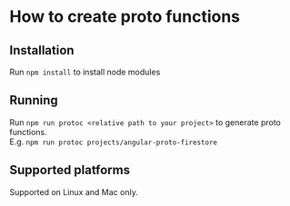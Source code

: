 # How to create proto functions

## Installation
Run `npm install` to install node modules

## Running
Run `npm run protoc <relative path to your project>` to generate proto functions.  
E.g. `npm run protoc projects/angular-proto-firestore`

## Supported platforms
Supported on Linux and Mac only.
